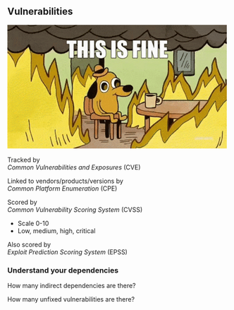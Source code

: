 ## Vulnerabilities

![](images/tenor-this-is-fine-gif-24177057.gif) <!-- .element: style="float: right; width: 35%;" -->

Tracked by<br/>*Common Vulnerabilities and Exposures* (CVE) [](https://de.wikipedia.org/wiki/Common_Vulnerabilities_and_Exposures)

Linked to vendors/products/versions by<br/>*Common Platform Enumeration* (CPE) [](https://nvd.nist.gov/products/cpe)

Scored by<br/>*Common Vulnerability Scoring System* (CVSS) [](https://nvd.nist.gov/vuln-metrics/cvss)

- Scale 0-10
- Low, medium, high, critical

Also scored by<br/>*Exploit Prediction Scoring System* (EPSS) [](https://www.first.org/epss/)

### Understand your dependencies [](https://deps.dev/)

How many indirect dependencies are there?

How many unfixed vulnerabilities are there?